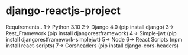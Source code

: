 # django-reactjs-project

Requirements..
1-> Python 3.10
2-> Django 4.0 (pip install django)
3-> Rest_Framework (pip install djangorestframework)
4-> Simple-jwt (pip install djangorestframework-simplejwt)
5-> Node
6-> React Scripts (npm install react-scripts)
7-> Corsheaders (pip install django-cors-headers)
